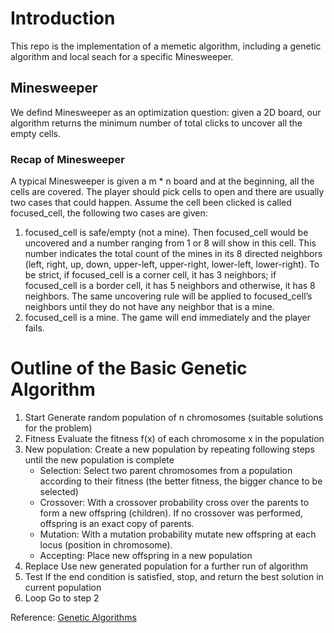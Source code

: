 # Introduction
This repo is the implementation of a memetic algorithm, including a genetic algorithm and local seach for a specific Minesweeper.

## Minesweeper
We defind Minesweeper as an optimization question: given a 2D board, our algorithm returns the minimum number of total clicks to uncover all the empty cells.

### Recap of Minesweeper
A typical Minesweeper is given a m * n board and at the beginning, all the cells are covered. The player should pick cells to open and there are usually two cases that could happen. Assume the cell been clicked is called focused\_cell, the following two cases are given:
1. focused\_cell is safe/empty (not a mine). Then focused\_cell would be uncovered and a number ranging from 1 or 8 will show in this cell. This number indicates the total count of the mines in its 8 directed neighbors (left, right, up, down, upper-left, upper-right, lower-left, lower-right). To be strict, if focused_cell is a corner cell, it has 3 neighbors; if focused_cell  is a border cell, it has 5 neighbors and otherwise, it has 8 neighbors. The same uncovering rule will be applied to focused\_cell’s neighbors until they do not have any neighbor that is a mine. 
2. focused\_cell is a mine. The game will end immediately and the player fails.

# Outline of the Basic Genetic Algorithm
1. Start
Generate random population of n chromosomes (suitable solutions for the problem)
2. Fitness
Evaluate the fitness f(x) of each chromosome x in the population
3. New population: Create a new population by repeating following steps until the new population is complete
    - Selection: Select two parent chromosomes from a population according to their fitness (the better fitness, the bigger chance to be selected)
    - Crossover: With a crossover probability cross over the parents to form a new offspring (children). If no crossover was performed, offspring is an exact copy of parents.
    - Mutation: With a mutation probability mutate new offspring at each locus (position in chromosome).
    - Accepting: Place new offspring in a new population
4. Replace Use new generated population for a further run of algorithm
5. Test If the end condition is satisfied, stop, and return the best solution in current population
6. Loop Go to step 2

Reference: [Genetic Algorithms](https://www.obitko.com/tutorials/genetic-algorithms/ga-basic-description.php)
